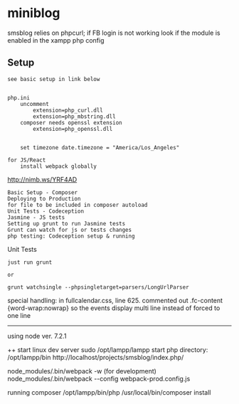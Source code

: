 # miniblog

smsblog relies on phpcurl; if FB login is not working look if the module is enabled in the xampp php config

Setup
-----

    see basic setup in link below  


    php.ini
        uncomment
            extension=php_curl.dll
            extension=php_mbstring.dll
        composer needs openssl extension
            extension=php_openssl.dll


        set timezone date.timezone = "America/Los_Angeles"

	for JS/React
		install webpack globally

http://nimb.ws/YRF4AD

    Basic Setup - Composer
    Deploying to Production
    for file to be included in composer autoload
    Unit Tests - Codeception
    Jasmine - JS tests
    Setting up grunt to run Jasmine tests
    Grunt can watch for js or tests changes
    php testing: Codeception setup & running

Unit Tests

    just run grunt

    or

    grunt watchsingle --phpsingletarget=parsers/LongUrlParser


special handling:
in fullcalendar.css, line 625.
commented out .fc-content {word-wrap:nowrap}
so the events display multi line instead of forced to one line


----
using node ver. 7.2.1

++ start linux dev server
sudo /opt/lampp/lampp start
php directory: /opt/lampp/bin
http://localhost/projects/smsblog/index.php/

 node_modules/.bin/webpack -w (for development)
 node_modules/.bin/webpack --config webpack-prod.config.js


 running composer
 /opt/lampp/bin/php /usr/local/bin/composer install